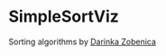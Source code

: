 # SimpleSortViz

Sorting algorithms by [Darinka Zobenica](https://stackabuse.com/sorting-algorithms-in-java/)
